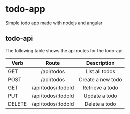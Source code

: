 # todo-app

Simple todo app made with nodejs and angular

## todo-api

The following table shows the api routes for the todo-api:

| Verb   |       Route        |    Description    |
| ------ | :----------------: | :---------------: |
| GET    |     /api/todos     |  List all todos   |
| POST   |     /api/todos     | Create a new todo |
| GET    | /api/todos/:todoId |  Retrieve a todo  |
| PUT    | /api/todos/:todoId |   Update a todo   |
| DELETE | /api/todos/:todoId |   Delete a todo   |
